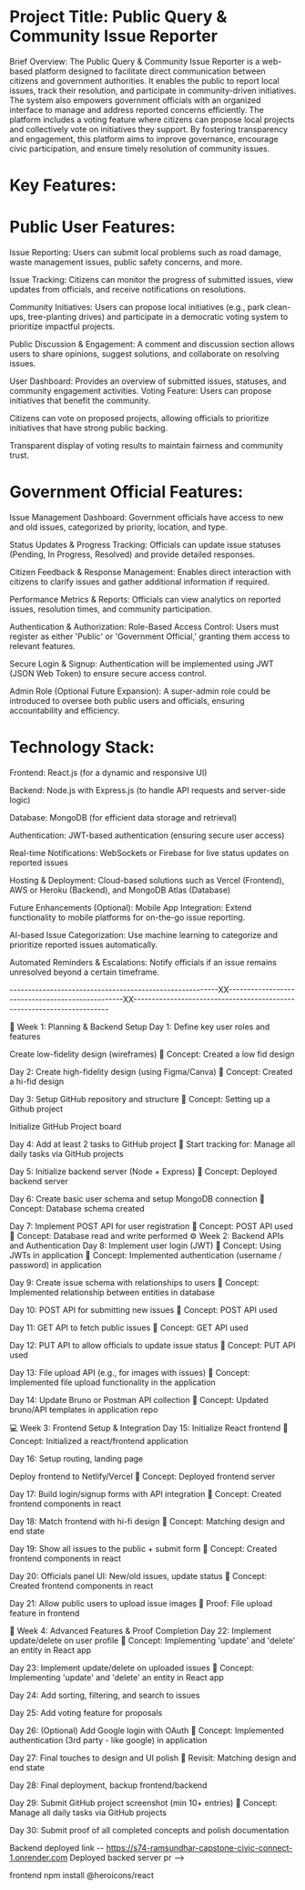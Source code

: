 # Project Title: Public Query & Community Issue Reporter

Brief Overview: The Public Query & Community Issue Reporter is a web-based platform designed to facilitate direct communication between citizens and government authorities. It enables the public to report local issues, track their resolution, and participate in community-driven initiatives. The system also empowers government officials with an organized interface to manage and address reported concerns efficiently. The platform includes a voting feature where citizens can propose local projects and collectively vote on initiatives they support.
By fostering transparency and engagement, this platform aims to improve governance, encourage civic participation, and ensure timely resolution of community issues.

# Key Features:

# Public User Features:

Issue Reporting: Users can submit local problems such as road damage, waste management issues, public safety concerns, and more.


Issue Tracking: Citizens can monitor the progress of submitted issues, view updates from officials, and receive notifications on resolutions.


Community Initiatives: Users can propose local initiatives (e.g., park clean-ups, tree-planting drives) and participate in a democratic voting system to prioritize impactful projects.


Public Discussion & Engagement: A comment and discussion section allows users to share opinions, suggest solutions, and collaborate on resolving issues.


User Dashboard: Provides an overview of submitted issues, statuses, and community engagement activities.
Voting Feature:
Users can propose initiatives that benefit the community.


Citizens can vote on proposed projects, allowing officials to prioritize initiatives that have strong public backing.


Transparent display of voting results to maintain fairness and community trust.



# Government Official Features:

Issue Management Dashboard: Government officials have access to new and old issues, categorized by priority, location, and type.


Status Updates & Progress Tracking: Officials can update issue statuses (Pending, In Progress, Resolved) and provide detailed responses.


Citizen Feedback & Response Management: Enables direct interaction with citizens to clarify issues and gather additional information if required.


Performance Metrics & Reports: Officials can view analytics on reported issues, resolution times, and community participation.


Authentication & Authorization:
Role-Based Access Control: Users must register as either 'Public' or 'Government Official,' granting them access to relevant features.


Secure Login & Signup: Authentication will be implemented using JWT (JSON Web Token) to ensure secure access control.


Admin Role (Optional Future Expansion): A super-admin role could be introduced to oversee both public users and officials, ensuring accountability and efficiency.




# Technology Stack:

Frontend: React.js (for a dynamic and responsive UI)


Backend: Node.js with Express.js (to handle API requests and server-side logic)


Database: MongoDB (for efficient data storage and retrieval)


Authentication: JWT-based authentication (ensuring secure user access)


Real-time Notifications: WebSockets or Firebase for live status updates on reported issues


Hosting & Deployment: Cloud-based solutions such as Vercel (Frontend), AWS or Heroku (Backend), and MongoDB Atlas (Database)


Future Enhancements (Optional):
Mobile App Integration: Extend functionality to mobile platforms for on-the-go issue reporting.


AI-based Issue Categorization: Use machine learning to categorize and prioritize reported issues automatically.


Automated Reminders & Escalations: Notify officials if an issue remains unresolved beyond a certain timeframe.






---------------------------------------------------------XX-------------------------------------------------XX-----------------------------------------------------------------------















🧱 Week 1: Planning & Backend Setup
Day 1:
Define key user roles and features


Create low-fidelity design (wireframes)
 📌 Concept: Created a low fid design


Day 2:
Create high-fidelity design (using Figma/Canva)
 📌 Concept: Created a hi-fid design


Day 3:
Setup GitHub repository and structure
 📌 Concept: Setting up a Github project


Initialize GitHub Project board


Day 4:
Add at least 2 tasks to GitHub project
 📌 Start tracking for: Manage all daily tasks via GitHub projects


Day 5:
Initialize backend server (Node + Express)
 📌 Concept: Deployed backend server


Day 6:
Create basic user schema and setup MongoDB connection
 📌 Concept: Database schema created


Day 7:
Implement POST API for user registration
 📌 Concept: POST API used
 📌 Concept: Database read and write performed
⚙️ Week 2: Backend APIs and Authentication
Day 8:
Implement user login (JWT)
 📌 Concept: Using JWTs in application
 📌 Concept: Implemented authentication (username / password) in application


Day 9:
Create issue schema with relationships to users
 📌 Concept: Implemented relationship between entities in database


Day 10:
POST API for submitting new issues
 📌 Concept: POST API used


Day 11:
GET API to fetch public issues
 📌 Concept: GET API used


Day 12:
PUT API to allow officials to update issue status
 📌 Concept: PUT API used


Day 13:
File upload API (e.g., for images with issues)
 📌 Concept: Implemented file upload functionality in the application


Day 14:
Update Bruno or Postman API collection
 📌 Concept: Updated bruno/API templates in application repo


💻 Week 3: Frontend Setup & Integration
Day 15:
Initialize React frontend
 📌 Concept: Initialized a react/frontend application


Day 16:
Setup routing, landing page


Deploy frontend to Netlify/Vercel
 📌 Concept: Deployed frontend server


Day 17:
Build login/signup forms with API integration
 📌 Concept: Created frontend components in react


Day 18:
Match frontend with hi-fi design
 📌 Concept: Matching design and end state


Day 19:
Show all issues to the public + submit form
 📌 Concept: Created frontend components in react


Day 20:
Officials panel UI: New/old issues, update status
 📌 Concept: Created frontend components in react


Day 21:
Allow public users to upload issue images
 📌 Proof: File upload feature in frontend



🚀 Week 4: Advanced Features & Proof Completion
Day 22:
Implement update/delete on user profile
 📌 Concept: Implementing 'update' and 'delete' an entity in React app


Day 23:
Implement update/delete on uploaded issues
 📌 Concept: Implementing 'update' and 'delete' an entity in React app


Day 24:
Add sorting, filtering, and search to issues


Day 25:
Add voting feature for proposals


Day 26:
(Optional) Add Google login with OAuth
 📌 Concept: Implemented authentication (3rd party - like google) in application


Day 27:
Final touches to design and UI polish
 📌 Revisit: Matching design and end state


Day 28:
Final deployment, backup frontend/backend





Day 29:
Submit GitHub project screenshot (min 10+ entries)
 📌 Concept: Manage all daily tasks via GitHub projects


Day 30:
Submit proof of all completed concepts and polish documentation





Backend  deployed link -- https://s74-ramsundhar-capstone-civic-connect-1.onrender.com
Deployed backed server pr --> 



frontend 
npm install @heroicons/react
